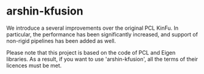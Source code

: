 # arshin-kfusion
We introduce a several improvements over the original PCL KinFu. In particular, the performance has been significantly increased, and support of non-rigid pipelines has been added as well.

Please note that this project is based on the code of PCL and Eigen libraries. As a result, if you want to use 'arshin-kfusion', all the terms of their licences must be met.
